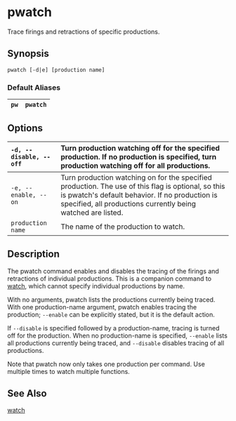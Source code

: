 # pwatch #

Trace firings and retractions of specific productions.

## Synopsis ##

```
pwatch [-d|e] [production name]
```

### Default Aliases ###

| `pw` | `pwatch` |
|:-----|:---------|

## Options ##

| `-d, --disable, --off` | Turn production watching off for the specified production. If no production is specified, turn production watching off for all productions. |
|:-----------------------|:--------------------------------------------------------------------------------------------------------------------------------------------|
| `-e, --enable, --on`   | Turn production watching on for the specified production. The use of this flag is optional, so this is pwatch's default behavior. If no production is specified, all productions currently being watched are listed. |
| `production name`      | The name of the production to watch.                                                                                                        |

## Description ##

The pwatch command enables and disables the tracing of the firings and
retractions of individual productions. This is a companion command to
[watch](cmd_watch.md), which cannot specify individual productions
by name.

With no arguments, pwatch lists the productions currently being traced. With
one production-name argument, pwatch enables tracing the production; `--enable`
can be explicitly stated, but it is the default action.

If `--disable` is specified followed by a production-name, tracing is turned
off for the production. When no production-name is specified, `--enable` lists
all productions currently being traced, and `--disable` disables tracing of all
productions.

Note that pwatch now only takes one production per command. Use multiple times
to watch multiple functions.

## See Also ##

[watch](cmd_watch.md)
